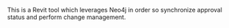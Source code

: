 This is a Revit tool which leverages Neo4j in order so synchronize approval status and perform change management.

